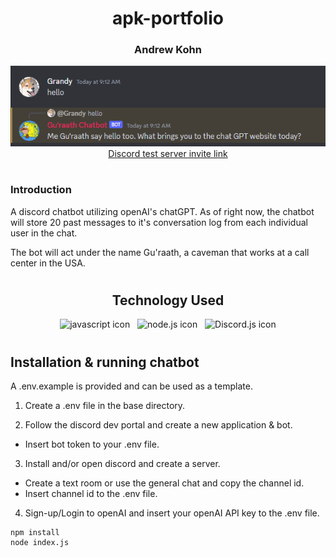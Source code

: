 <h1 align="center">apk-portfolio</h1>

<h3 align="center">Andrew Kohn</h3>

<div align='center'>
  <img src='assets/gpt-bot-readme-img.png' />
</div>

<div align="center">
  <a href="https://discord.gg/c27D5CXkA5" target="_blank">Discord test server invite link</a>
</div>

#

### Introduction

A discord chatbot utilizing openAI's chatGPT. As of right now, the chatbot will store 20 past messages to it's conversation log from each individual user in the chat.

The bot will act under the name Gu'raath, a caveman that works at a call center in the USA.

#

<h2 align="center">Technology Used</h2>

<div align="center">
 
  <img height="36px" src="https://cdn.jsdelivr.net/gh/devicons/devicon/icons/javascript/javascript-original.svg" alt="javascript icon" title="JavaScript"/> 
  &nbsp;
  <img height="36px" src="https://cdn.jsdelivr.net/gh/devicons/devicon/icons/nodejs/nodejs-original.svg" alt="node.js icon" title="Node.js"/> 
  &nbsp;
  <img height="36px" src="https://cdn.jsdelivr.net/gh/devicons/devicon/icons/discordjs/discordjs-plain.svg" alt="Discord.js icon" title="Discord.js" />
          
</div>

#

## Installation & running chatbot

A .env.example is provided and can be used as a template.

1. Create a .env file in the base directory.

2. Follow the discord dev portal and create a new application & bot.

- Insert bot token to your .env file.

3. Install and/or open discord and create a server.

- Create a text room or use the general chat and copy the channel id.
- Insert channel id to the .env file.

4. Sign-up/Login to openAI and insert your openAI API key to the .env file.

```
npm install
node index.js
```

#
